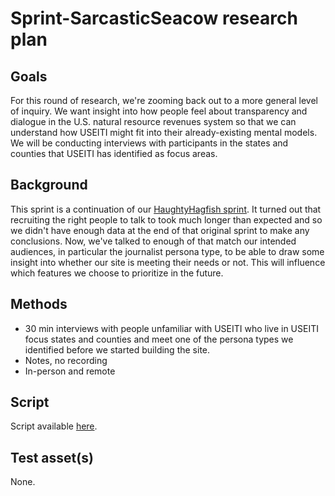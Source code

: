 # Sprint-SarcasticSeacow research plan

## Goals
For this round of research, we're zooming back out to a more general level of inquiry. We want insight into how people feel about transparency and dialogue in the U.S. natural resource revenues system so that we can understand how USEITI might fit into their already-existing mental models. We will be conducting interviews with participants in the states and counties that USEITI has identified as focus areas.


## Background

This sprint is a continuation of our [HaughtyHagfish sprint](https://github.com/18F/doi-extractives-data/blob/research/research/06_sprint-hautyhagfish/sprint-hautyhagfish_research-plan.md). It turned out that recruiting the right people to talk to took much longer than expected and so we didn't have enough data at the end of that original sprint to make any conclusions. Now, we've talked to enough of that match our intended audiences, in particular the journalist persona type, to be able to draw some insight into whether our site is meeting their needs or not. This will influence which features we choose to prioritize in the future.


## Methods
* 30 min interviews with people unfamiliar with USEITI who live in USEITI focus states and counties and meet one of the persona types we identified before we started building the site.
* Notes, no recording
* In-person and remote


## Script

Script available [here](https://github.com/18F/doi-extractives-data/blob/research/research/06_sprint-hautyhagfish/sprint-hautyhagfish_interview-script.md).


## Test asset(s)

None.
